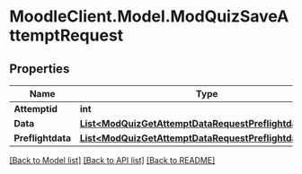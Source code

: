 # MoodleClient.Model.ModQuizSaveAttemptRequest

## Properties

Name | Type | Description | Notes
------------ | ------------- | ------------- | -------------
**Attemptid** | **int** | attempt id | 
**Data** | [**List&lt;ModQuizGetAttemptDataRequestPreflightdataInner&gt;**](ModQuizGetAttemptDataRequestPreflightdataInner.md) |  | 
**Preflightdata** | [**List&lt;ModQuizGetAttemptDataRequestPreflightdataInner&gt;**](ModQuizGetAttemptDataRequestPreflightdataInner.md) |  | [optional] 

[[Back to Model list]](../README.md#documentation-for-models) [[Back to API list]](../README.md#documentation-for-api-endpoints) [[Back to README]](../README.md)

